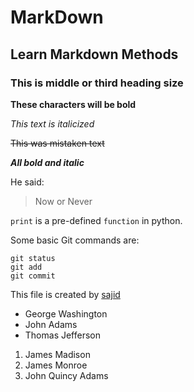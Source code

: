 # MarkDown
## Learn Markdown Methods
### This is middle or third heading size

**These characters will be bold**

*This text is italicized*

~~This was mistaken text~~


***All bold and italic***

He said:
> Now or Never

`print` is a pre-defined  `function` in python.


Some basic Git commands are:
```
git status
git add
git commit
```
This file is created by [sajid](https://github.com/sajid507)


- George Washington
- John Adams
- Thomas Jefferson

1. James Madison
2. James Monroe
3. John Quincy Adams

